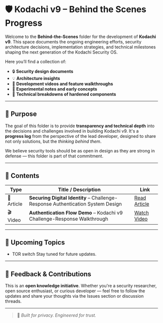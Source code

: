 # 🛡️ Kodachi v9 – Behind the Scenes Progress

Welcome to the **Behind-the-Scenes** folder for the development of **Kodachi v9**. This space documents the ongoing engineering efforts, security architecture decisions, implementation strategies, and technical milestones shaping the next generation of the Kodachi Security OS.

Here you’ll find a collection of:
- 🔒 **Security design documents**
- 💡 **Architecture insights**
- 🎥 **Development videos and feature walkthroughs**
- 🧪 **Experimental notes and early concepts**
- 🧰 **Technical breakdowns of hardened components**

---

## 📌 Purpose

The goal of this folder is to provide **transparency and technical depth** into the decisions and challenges involved in building Kodachi v9. It's a **progress log** from the perspective of the lead developer, designed to share not only solutions, but the *thinking behind them*.

We believe security tools should be as open in design as they are strong in defense — this folder is part of that commitment.

---

## 📂 Contents

| Type         | Title / Description                                      | Link |
|--------------|-----------------------------------------------------------|------|
| 📄 Article    | **Securing Digital Identity** – Challenge-Response Authentication System Design | [Read Article](https://github.com/WMAL/Linux-Kodachi/blob/main/v9-behind-scenes-progress/Securing%20Digital%20Identity.md) |
| 🎬 Video      | **Authentication Flow Demo** – Kodachi v9 Challenge-Response Walkthrough | [Watch Video](https://github.com/WMAL/Linux-Kodachi/raw/refs/heads/main/v9-behind-scenes-progress/Kodachi9-auth-demo.mp4) |

---

## 🚧 Upcoming Topics
- TOR switch
Stay tuned for future updates.
 

---

## 🙏 Feedback & Contributions

This is an **open knowledge initiative**. Whether you're a security researcher, open source enthusiast, or curious developer — feel free to follow the updates and share your thoughts via the Issues section or discussion threads.

---

> 🧭 *Built for privacy. Engineered for trust.*

